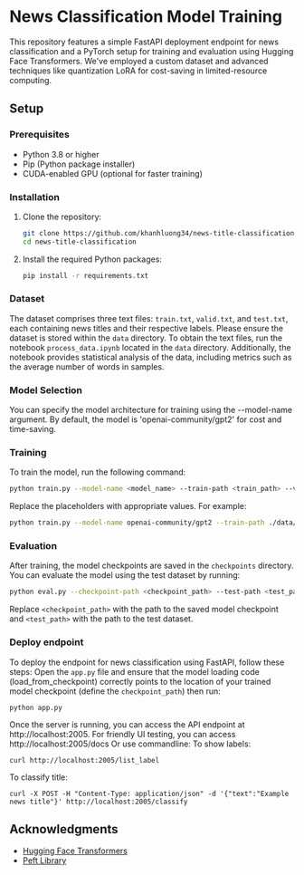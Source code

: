 # News Classification Model Training

This repository features a simple FastAPI deployment endpoint for news classification and a PyTorch setup for training and evaluation using Hugging Face Transformers. We've employed a custom dataset and advanced techniques like quantization LoRA for cost-saving in limited-resource computing.

## Setup

### Prerequisites

- Python 3.8 or higher
- Pip (Python package installer)
- CUDA-enabled GPU (optional for faster training)

### Installation

1. Clone the repository:

    ```bash
    git clone https://github.com/khanhluong34/news-title-classification.git
    cd news-title-classification
    ```

2. Install the required Python packages:

    ```bash
    pip install -r requirements.txt
    ```

### Dataset

The dataset comprises three text files: `train.txt`, `valid.txt`, and `test.txt`, each containing news titles and their respective labels. Please ensure the dataset is stored within the `data` directory. To obtain the text files, run the notebook `process_data.ipynb` located in the `data` directory. Additionally, the notebook provides statistical analysis of the data, including metrics such as the average number of words in samples.

### Model Selection

You can specify the model architecture for training using the --model-name argument. By default, the model is 'openai-community/gpt2' for cost and time-saving.

### Training

To train the model, run the following command:

```bash
python train.py --model-name <model_name> --train-path <train_path> --valid-path <valid_path> --test-path <test_path> --train-batch-size-per-device <train_batch_size> --valid-batch-size-per-device <valid_batch_size> --num_labels <num_labels> --lr <learning_rate> --num-epochs <num_epochs> --quantization-mode <quantization_mode> --lora-r <lora_r> --logging-dir <logging_dir>
```

Replace the placeholders with appropriate values. For example:

```bash
python train.py --model-name openai-community/gpt2 --train-path ./data/train.txt --valid-path ./data/valid.txt --test-path ./data/test.txt --train-batch-size-per-device 16 --valid-batch-size-per-device 128 --num_labels 4 --lr 1e-4 --num-epochs 20 --quantization-mode 8bit --lora-r 16 --logging-dir ./logs
```

### Evaluation

After training, the model checkpoints are saved in the `checkpoints` directory. You can evaluate the model using the test dataset by running:

```bash
python eval.py --checkpoint-path <checkpoint_path> --test-path <test_path>
```

Replace `<checkpoint_path>` with the path to the saved model checkpoint and `<test_path>` with the path to the test dataset.

### Deploy endpoint

To deploy the endpoint for news classification using FastAPI, follow these steps:
Open the `app.py` file and ensure that the model loading code (load_from_checkpoint) correctly points to the location of your trained model checkpoint (define the `checkpoint_path`) then run:
```
python app.py
```
Once the server is running, you can access the API endpoint at http://localhost:2005. 
For friendly UI testing, you can access http://localhost:2005/docs 
Or use commandline:
To show labels:
```
curl http://localhost:2005/list_label
``` 
To classify title:
```
curl -X POST -H "Content-Type: application/json" -d '{"text":"Example news title"}' http://localhost:2005/classify
```
## Acknowledgments

- [Hugging Face Transformers](https://github.com/huggingface/transformers)
- [Peft Library](https://github.com/google-research/peft)
